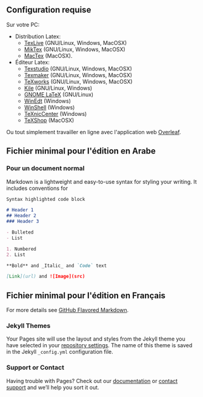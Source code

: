 ## Configuration requise
Sur votre PC:
* Distribution Latex:
  * [TexLive](http://www.tug.org/texlive/) (GNU/Linux, Windows, MacOSX)
  * [MikTex](https://miktex.org/download) (GNU/Linux, Windows, MacOSX)
  * [MacTex](http://www.tug.org/mactex/) (MacOSX).
* Éditeur Latex:
  * [Texstudio](https://www.texstudio.org/#download) (GNU/Linux, Windows, MacOSX)
  * [Texmaker](https://www.xm1math.net/texmaker/download_fr.html) (GNU/Linux, Windows, MacOSX)
  * [TeXworks](https://www.tug.org/texworks/#Getting_TeXworks) (GNU/Linux, Windows, MacOSX)
  * [Kile](https://kile.sourceforge.io/download.php) (GNU/Linux, Windows)
  * [GNOME LaTeX](https://wiki.gnome.org/Apps/GNOME-LaTeX#Installation) (GNU/Linux)
  * [WinEdt](http://www.winedt.com/download.html) (Windows)
  * [WinShell](http://www.winshell.org/download.html) (Windows)
  * [TeXnicCenter](https://www.texniccenter.org/download/) (Windows)
  * [TeXShop](https://pages.uoregon.edu/koch/texshop/obtaining.html) (MacOSX)

Ou tout simplement travailler en ligne avec l'application web [Overleaf](https://www.overleaf.com).

## Fichier minimal pour l'édition en Arabe

### Pour un document normal
Markdown is a lightweight and easy-to-use syntax for styling your writing. It includes conventions for

```markdown
Syntax highlighted code block

# Header 1
## Header 2
### Header 3

- Bulleted
- List

1. Numbered
2. List

**Bold** and _Italic_ and `Code` text

[Link](url) and ![Image](src)
```
## Fichier minimal pour l'édition en Français

For more details see [GitHub Flavored Markdown](https://guides.github.com/features/mastering-markdown/).

### Jekyll Themes

Your Pages site will use the layout and styles from the Jekyll theme you have selected in your [repository settings](https://github.com/darkyass/test/settings). The name of this theme is saved in the Jekyll `_config.yml` configuration file.

### Support or Contact

Having trouble with Pages? Check out our [documentation](https://help.github.com/categories/github-pages-basics/) or [contact support](https://github.com/contact) and we’ll help you sort it out.
